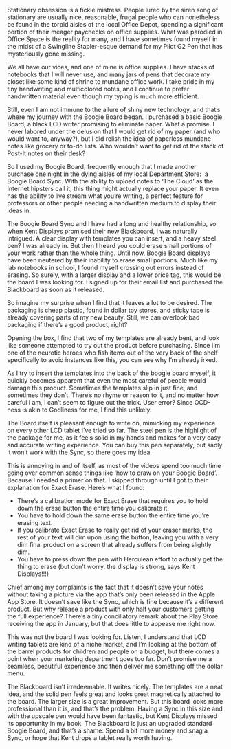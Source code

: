 Stationary obsession is a fickle mistress. People lured by the siren song of stationary are usually nice, reasonable, frugal people who can nonetheless be found in the torpid aisles of the local Office Depot, spending a significant portion of their meager paychecks on office supplies. What was parodied in Office Space is the reality for many, and I have sometimes found myself in the midst of a Swingline Stapler-esque demand for my Pilot G2 Pen that has mysteriously gone missing.

We all have our vices, and one of mine is office supplies. I have stacks of notebooks that I will never use, and many jars of pens that decorate my closet like some kind of shrine to mundane office work. I take pride in my tiny handwriting and multicolored notes, and I continue to prefer handwritten material even though my typing is much more efficient.

Still, even I am not immune to the allure of shiny new technology, and that’s where my journey with the Boogie Board began. I purchased a basic Boogie Board, a black LCD writer promising to eliminate paper. What a promise. I never labored under the delusion that I would get rid of my paper (and who would want to, anyway?), but I did relish the idea of paperless mundane notes like grocery or to-do lists. Who wouldn’t want to get rid of the stack of Post-It notes on their desk?

So I used my Boogie Board, frequently enough that I made another purchase one night in the dying aisles of my local Department Store:  a Boogie Board Sync. With the ability to upload notes to ‘The Cloud’ as the Internet hipsters call it, this thing might actually replace your paper. It even has the ability to live stream what you’re writing, a perfect feature for professors or other people needing a handwritten medium to display their ideas in.

The Boogie Board Sync and I have had a long and healthy relationship, so when Kent Displays promised their new Blackboard, I was naturally intrigued. A clear display with templates you can insert, and a heavy steel pen? I was already in. But then I heard you could erase small portions of your work rather than the whole thing. Until now, Boogie Board displays have been neutered by their inability to erase small portions. Much like my lab notebooks in school, I found myself crossing out errors instead of erasing. So surely, with a larger display and a lower price tag, this would be the board I was looking for. I signed up for their email list and purchased the Blackboard as soon as it released.

So imagine my surprise when I find that it leaves a lot to be desired. The packaging is cheap plastic, found in dollar toy stores, and sticky tape is already covering parts of my new beauty. Still, we can overlook bad packaging if there’s a good product, right?

Opening the box, I find that two of my templates are already bent, and look like someone attempted to try out the product before purchasing. Since I’m one of the neurotic heroes who fish items out of the very back of the shelf specifically to avoid instances like this, you can see why I’m already irked.

As I try to insert the templates into the back of the boogie board myself, it quickly becomes apparent that even the most careful of people would damage this product. Sometimes the templates slip in just fine, and sometimes they don’t. There’s no rhyme or reason to it, and no matter how careful I am, I can’t seem to figure out the trick. User error? Since OCD-ness is akin to Godliness for me, I find this unlikely.

The Board itself is pleasant enough to write on, mimicking my experience on every other LCD tablet I’ve tried so far. The steel pen is the highlight of the package for me, as it feels solid in my hands and makes for a very easy and accurate writing experience. You can buy this pen separately, but sadly it won’t work with the Sync, so there goes my idea.

This is annoying in and of itself, as most of the videos spend too much time going over common sense things like ‘how to draw on your Boogie Board’. Because I needed a primer on that. I skipped through until I got to their explanation for Exact Erase. Here’s what I found:

-   There’s a calibration mode for Exact Erase that requires you to hold down the erase button the entire time you calibrate it.
-   You have to hold down the same erase button the entire time you’re erasing text.
-   If you calibrate Exact Erase to really get rid of your eraser marks, the rest of your text will dim upon using the button, leaving you with a very dim final product on a screen that already suffers from being slightly dim.
-   You have to press down the pen with Herculean effort to actually get the thing to erase (but don’t worry, the display is strong, says Kent Displays!!!)

Chief among my complaints is the fact that it doesn’t save your notes without taking a picture via the app that’s only been released in the Apple App Store. It doesn’t save like the Sync, which is fine because it’s a different product. But why release a product with only half your customers getting the full experience? There’s a tiny conciliatory remark about the Play Store receiving the app in January, but that does little to appease me right now.

This was not the board I was looking for. Listen, I understand that LCD writing tablets are kind of a niche market, and I’m looking at the bottom of the barrel products for children and people on a budget, but there comes a point when your marketing department goes too far. Don’t promise me a seamless, beautiful experience and then deliver me something off the dollar menu.

The Blackboard isn’t irredeemable. It writes nicely. The templates are a neat idea, and the solid pen feels great and looks great magnetically attached to the board. The larger size is a great improvement. But this board looks more professional than it is, and that’s the problem. Having a Sync in this size and with the upscale pen would have been fantastic, but Kent Displays missed its opportunity in my book. The Blackboard is just an upgraded standard Boogie Board, and that’s a shame. Spend a bit more money and snag a Sync, or hope that Kent drops a tablet really worth having.